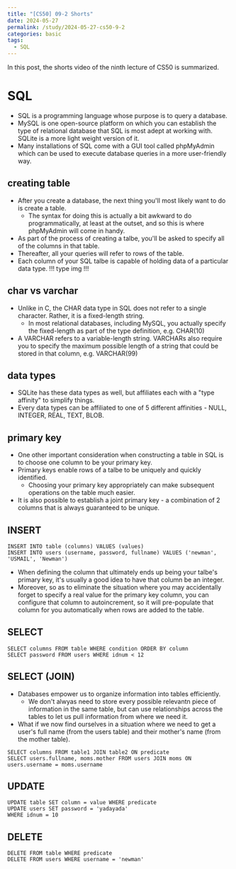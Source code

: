```yaml
---
title: "[CS50] 09-2 Shorts"
date: 2024-05-27
permalink: /study/2024-05-27-cs50-9-2
categories: basic
tags:
  - SQL
---
```


In this post, the shorts video of the ninth lecture of CS50 is summarized.

# SQL
- SQL is a programming language whose purpose is to query a database.
- MySQL is one open-source platform on which you can establish the type of relational database that SQL is most adept at working with. SQLite is a more light weight version of it.
- Many installations of SQL come with a GUI tool called phpMyAdmin which can be used to execute database queries in a more user-friendly way.

## creating table
- After you create a database, the next thing you'll most likely want to do is create a table.
  - The syntax for doing this is actually a bit awkward to do programmatically, at least at the outset, and so this is where phpMyAdmin will come in handy.
- As part of the process of creating a talbe, you'll be asked to specify all of the columns in that table.
- Thereafter, all your queries will refer to rows of the table.
- Each column of your SQL talbe is capable of holding data of a particular data type.
!!! type img !!!

## char vs varchar
- Unlike in C, the CHAR data type in SQL does not refer to a single character. Rather, it is a fixed-length string.
  - In most relational databases, including MySQL, you actually specify the fixed-length as part of the type definition, e.g. CHAR(10)
- A VARCHAR refers to a variable-length string.
  VARCHARs also require you to specify the maximum possible length of a string that could be stored in that column, e.g. VARCHAR(99)
  
## data types
- SQLite has these data types as well, but affiliates each with a "type affinity" to simplify things.
- Every data types can be affiliated to one of 5 different affinities - NULL, INTEGER, REAL, TEXT, BLOB.

## primary key
- One other important consideration when constructing a table in SQL is to choose one column to be your primary key.
- Primary keys enable rows of a talbe to be uniquely and quickly identified.
  - Choosing your primary key appropriately can make subsequent operations on the table much easier.
- It is also possible to establish a joint primary key - a combination of 2 columns that is always guaranteed to be unique.

## INSERT
```console
INSERT INTO table (columns) VALUES (values)
INSERT INTO users (username, password, fullname) VALUES ('newman', 'USMAIL', 'Newman')
```
- When defining the column that ultimately ends up being your talbe's primary key, it's usually a good idea to have that column be an integer.
- Moreover, so as to eliminate the situation where you may accidentally forget to specify a real value for the primary key column, you can configure that column to autoincrement, so it will pre-populate that column for you automatically when rows are added to the table.

## SELECT
```console
SELECT columns FROM table WHERE condition ORDER BY column
SELECT password FROM users WHERE idnum < 12
```

## SELECT (JOIN)
- Databases empower us to organize information into tables efficiently.
  - We don't alwyas need to store every possible relevantn piece of information in the same table, but can use relationships across the tables to let us pull information from where we need it.
- What if we now find ourselves in a situation where we need to get a user's full name (from the users table) and their mother's  name (from the mother table).
```console
SELECT columns FROM table1 JOIN table2 ON predicate
SELECT users.fullname, moms.mother FROM users JOIN moms ON users.username = moms.username
```

## UPDATE
```console
UPDATE table SET column = value WHERE predicate
UPDATE users SET password = 'yadayada'
WHERE idnum = 10
```

## DELETE
```console
DELETE FROM table WHERE predicate
DELETE FROM users WHERE username = 'newman'
```